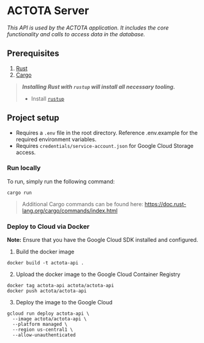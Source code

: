 # ACTOTA Server
*This API is used by the ACTOTA application. It includes the core functionality and calls to access data in the database.*

## Prerequisites
1. [Rust](https://www.rust-lang.org/)
2. [Cargo](https://crates.io/)
> ***Installing Rust with `rustup` will install all necessary tooling.***
> - Install [`rustup`](https://www.rust-lang.org/tools/install)

## Project setup
- Requires a `.env` file in the root directory. Reference .env.example for the required environment variables.
- Requires `credentials/service-account.json` for Google Cloud Storage access.

### Run locally
To run, simply run the following command:
```
cargo run
```
> Additional Cargo commands can be found here: https://doc.rust-lang.org/cargo/commands/index.html

### Deploy to Cloud via Docker
**Note:** Ensure that you have the Google Cloud SDK installed and configured.

1. Build the docker image
```
docker build -t actota-api .
```

2. Upload the docker image to the Google Cloud Container Registry
```
docker tag actota-api actota/actota-api
docker push actota/actota-api
```

3. Deploy the image to the Google Cloud
```
gcloud run deploy actota-api \
  --image actota/actota-api \
  --platform managed \
  --region us-central1 \
  --allow-unauthenticated
```

